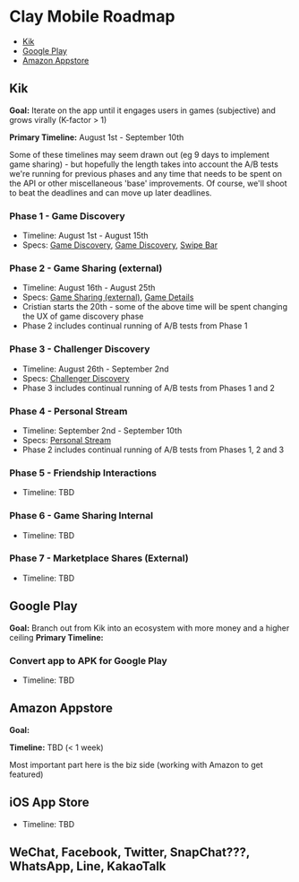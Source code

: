 Clay Mobile Roadmap
===================

  - [Kik](#kik)
  - [Google Play](#google-play)
  - [Amazon Appstore](#amazon-appstore)

## Kik

**Goal:** Iterate on the app until it engages users in games (subjective) and grows virally (K-factor > 1)

**Primary Timeline:** August 1st - September 10th

Some of these timelines may seem drawn out (eg 9 days to implement game sharing) - but hopefully the length
takes into account the A/B tests we're running for previous phases and any time that needs to be spent on the
API or other miscellaneous 'base' improvements. Of course, we'll shoot to beat the deadlines and can move up
later deadlines.

### Phase 1 - Game Discovery

  - Timeline: August 1st - August 15th
  - Specs: [Game Discovery](./specs/game-discovery.md), [Game Discovery](./specs/game-view.md), [Swipe Bar](./specs/swipe-bar.md)

### Phase 2 - Game Sharing (external)

  - Timeline: August 16th - August 25th
  - Specs: [Game Sharing (external)](./specs/game-sharing-external.md), [Game Details](./specs/game-details.md)
  - Cristian starts the 20th - some of the above time will be spent changing the UX of game discovery phase
  - Phase 2 includes continual running of A/B tests from Phase 1

### Phase 3 - Challenger Discovery

  - Timeline: August 26th - September 2nd
  - Specs: [Challenger Discovery](./specs/challenger-discovery.md)
  - Phase 3 includes continual running of A/B tests from Phases 1 and 2

### Phase 4 - Personal Stream
- Timeline: September 2nd - September 10th
- Specs: [Personal Stream](./specs/personal-stream.md)
- Phase 2 includes continual running of A/B tests from Phases 1, 2 and 3

### Phase 5 - Friendship Interactions
  - Timeline: TBD

### Phase 6 - Game Sharing Internal
  - Timeline: TBD

### Phase 7 - Marketplace Shares (External)
  - Timeline: TBD

## Google Play

**Goal:** Branch out from Kik into an ecosystem with more money and a higher ceiling
**Primary Timeline:**

### Convert app to APK for Google Play

  - Timeline: TBD

## Amazon Appstore

**Goal:**

**Timeline:** TBD (< 1 week)

Most important part here is the biz side (working with Amazon to get featured)

## iOS App Store

  - Timeline: TBD

## WeChat, Facebook, Twitter, SnapChat???, WhatsApp, Line, KakaoTalk
